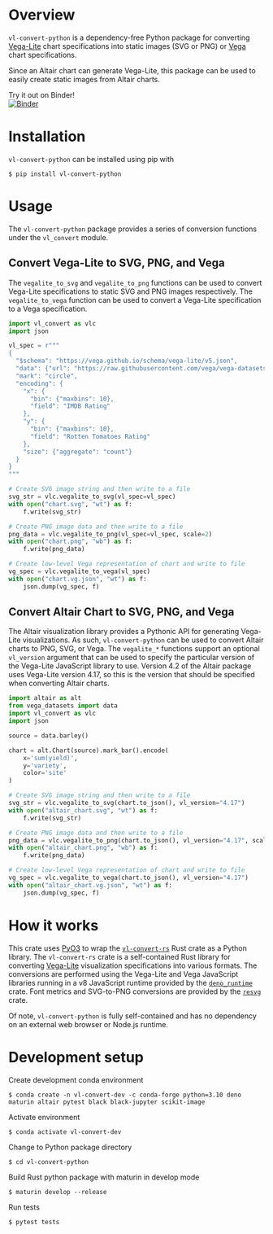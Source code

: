 # Overview
`vl-convert-python` is a dependency-free Python package for converting [Vega-Lite](https://vega.github.io/vega-lite/) chart specifications into static images (SVG or PNG) or [Vega](https://vega.github.io/vega/) chart specifications.


Since an Altair chart can generate Vega-Lite, this package can be used to easily create static images from Altair charts.

Try it out on Binder! \
[![Binder](https://mybinder.org/badge_logo.svg)](https://mybinder.org/v2/gh/jonmmease/vl-convert/main?labpath=vl-convert-python%2Fnotebooks%2Fconvert_vegalite.ipynb)

# Installation
`vl-convert-python` can be installed using pip with

```
$ pip install vl-convert-python
```

# Usage
The `vl-convert-python` package provides a series of conversion functions under the `vl_convert` module.

## Convert Vega-Lite to SVG, PNG, and Vega
The `vegalite_to_svg` and `vegalite_to_png` functions can be used to convert Vega-Lite specifications to static SVG and PNG images respectively. The `vegalite_to_vega` function can be used to convert a Vega-Lite specification to a Vega specification.

```python
import vl_convert as vlc
import json

vl_spec = r"""
{
  "$schema": "https://vega.github.io/schema/vega-lite/v5.json",
  "data": {"url": "https://raw.githubusercontent.com/vega/vega-datasets/next/data/movies.json"},
  "mark": "circle",
  "encoding": {
    "x": {
      "bin": {"maxbins": 10},
      "field": "IMDB Rating"
    },
    "y": {
      "bin": {"maxbins": 10},
      "field": "Rotten Tomatoes Rating"
    },
    "size": {"aggregate": "count"}
  }
}
"""

# Create SVG image string and then write to a file
svg_str = vlc.vegalite_to_svg(vl_spec=vl_spec)
with open("chart.svg", "wt") as f:
    f.write(svg_str)

# Create PNG image data and then write to a file
png_data = vlc.vegalite_to_png(vl_spec=vl_spec, scale=2)
with open("chart.png", "wb") as f:
    f.write(png_data)

# Create low-level Vega representation of chart and write to file
vg_spec = vlc.vegalite_to_vega(vl_spec)
with open("chart.vg.json", "wt") as f:
    json.dump(vg_spec, f)
```

## Convert Altair Chart to SVG, PNG, and Vega
The Altair visualization library provides a Pythonic API for generating Vega-Lite visualizations. As such, `vl-convert-python` can be used to convert Altair charts to PNG, SVG, or Vega. The `vegalite_*` functions support an optional `vl_version` argument that can be used to specify the particular version of the Vega-Lite JavaScript library to use.  Version 4.2 of the Altair package uses Vega-Lite version 4.17, so this is the version that should be specified when converting Altair charts.

```python
import altair as alt
from vega_datasets import data
import vl_convert as vlc
import json

source = data.barley()

chart = alt.Chart(source).mark_bar().encode(
    x='sum(yield)',
    y='variety',
    color='site'
)

# Create SVG image string and then write to a file
svg_str = vlc.vegalite_to_svg(chart.to_json(), vl_version="4.17")
with open("altair_chart.svg", "wt") as f:
    f.write(svg_str)

# Create PNG image data and then write to a file
png_data = vlc.vegalite_to_png(chart.to_json(), vl_version="4.17", scale=2)
with open("altair_chart.png", "wb") as f:
    f.write(png_data)

# Create low-level Vega representation of chart and write to file
vg_spec = vlc.vegalite_to_vega(chart.to_json(), vl_version="4.17")
with open("altair_chart.vg.json", "wt") as f:
    json.dump(vg_spec, f)
```
# How it works
This crate uses [PyO3](https://pyo3.rs/) to wrap the [`vl-convert-rs`](https://crates.io/crates/vl-convert-rs) Rust crate as a Python library. The `vl-convert-rs` crate is a self-contained Rust library for converting [Vega-Lite](https://vega.github.io/vega-lite/) visualization specifications into various formats.  The conversions are performed using the Vega-Lite and Vega JavaScript libraries running in a v8 JavaScript runtime provided by the [`deno_runtime`](https://crates.io/crates/deno_runtime) crate.  Font metrics and SVG-to-PNG conversions are provided by the [`resvg`](https://crates.io/crates/resvg) crate.

Of note, `vl-convert-python` is fully self-contained and has no dependency on an external web browser or Node.js runtime.

# Development setup
Create development conda environment
```
$ conda create -n vl-convert-dev -c conda-forge python=3.10 deno maturin altair pytest black black-jupyter scikit-image
```

Activate environment
```
$ conda activate vl-convert-dev
```

Change to Python package directory
```
$ cd vl-convert-python

```
Build Rust python package with maturin in develop mode
```
$ maturin develop --release
```

Run tests
```
$ pytest tests
```
